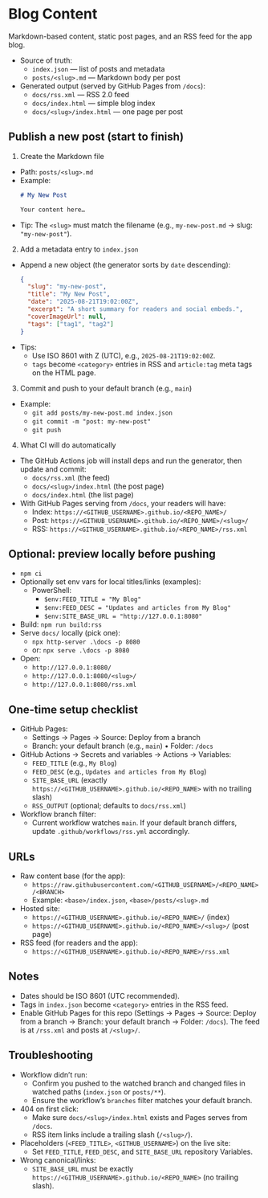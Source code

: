 # Blog Content

Markdown-based content, static post pages, and an RSS feed for the app blog.

- Source of truth:
  - `index.json` — list of posts and metadata
  - `posts/<slug>.md` — Markdown body per post
- Generated output (served by GitHub Pages from `/docs`):
  - `docs/rss.xml` — RSS 2.0 feed
  - `docs/index.html` — simple blog index
  - `docs/<slug>/index.html` — one page per post

## Publish a new post (start to finish)

1) Create the Markdown file
- Path: `posts/<slug>.md`
- Example:
  ```md
  # My New Post

  Your content here…
  ```
- Tip: The `<slug>` must match the filename (e.g., `my-new-post.md` → slug: `"my-new-post"`).

2) Add a metadata entry to `index.json`
- Append a new object (the generator sorts by `date` descending):
  ```json
  {
    "slug": "my-new-post",
    "title": "My New Post",
    "date": "2025-08-21T19:02:00Z",
    "excerpt": "A short summary for readers and social embeds.",
    "coverImageUrl": null,
    "tags": ["tag1", "tag2"]
  }
  ```
- Tips:
  - Use ISO 8601 with Z (UTC), e.g., `2025-08-21T19:02:00Z`.
  - `tags` become `<category>` entries in RSS and `article:tag` meta tags on the HTML page.

3) Commit and push to your default branch (e.g., `main`)
- Example:
  - `git add posts/my-new-post.md index.json`
  - `git commit -m "post: my-new-post"`
  - `git push`

4) What CI will do automatically
- The GitHub Actions job will install deps and run the generator, then update and commit:
  - `docs/rss.xml` (the feed)
  - `docs/<slug>/index.html` (the post page)
  - `docs/index.html` (the list page)
- With GitHub Pages serving from `/docs`, your readers will have:
  - Index: `https://<GITHUB_USERNAME>.github.io/<REPO_NAME>/`
  - Post:  `https://<GITHUB_USERNAME>.github.io/<REPO_NAME>/<slug>/`
  - RSS:   `https://<GITHUB_USERNAME>.github.io/<REPO_NAME>/rss.xml`

## Optional: preview locally before pushing

- `npm ci`
- Optionally set env vars for local titles/links (examples):
  - PowerShell:
    - `$env:FEED_TITLE = "My Blog"`
    - `$env:FEED_DESC = "Updates and articles from My Blog"`
    - `$env:SITE_BASE_URL = "http://127.0.0.1:8080"`
- Build: `npm run build:rss`
- Serve `docs/` locally (pick one):
  - `npx http-server .\docs -p 8080`
  - or: `npx serve .\docs -p 8080`
- Open:
  - `http://127.0.0.1:8080/`
  - `http://127.0.0.1:8080/<slug>/`
  - `http://127.0.0.1:8080/rss.xml`

## One-time setup checklist

- GitHub Pages:
  - Settings → Pages → Source: Deploy from a branch
  - Branch: your default branch (e.g., `main`) • Folder: `/docs`
- GitHub Actions → Secrets and variables → Actions → Variables:
  - `FEED_TITLE` (e.g., `My Blog`)
  - `FEED_DESC` (e.g., `Updates and articles from My Blog`)
  - `SITE_BASE_URL` (exactly `https://<GITHUB_USERNAME>.github.io/<REPO_NAME>` with no trailing slash)
  - `RSS_OUTPUT` (optional; defaults to `docs/rss.xml`)
- Workflow branch filter:
  - Current workflow watches `main`. If your default branch differs, update `.github/workflows/rss.yml` accordingly.

## URLs

- Raw content base (for the app):
  - `https://raw.githubusercontent.com/<GITHUB_USERNAME>/<REPO_NAME>/<BRANCH>`
  - Example: `<base>/index.json`, `<base>/posts/<slug>.md`
- Hosted site:
  - `https://<GITHUB_USERNAME>.github.io/<REPO_NAME>/` (index)
  - `https://<GITHUB_USERNAME>.github.io/<REPO_NAME>/<slug>/` (post page)
- RSS feed (for readers and the app):
  - `https://<GITHUB_USERNAME>.github.io/<REPO_NAME>/rss.xml`

## Notes

- Dates should be ISO 8601 (UTC recommended).
- Tags in `index.json` become `<category>` entries in the RSS feed.
- Enable GitHub Pages for this repo (Settings → Pages → Source: Deploy from a branch → Branch: your default branch → Folder: `/docs`). The feed is at `/rss.xml` and posts at `/<slug>/`.

## Troubleshooting

- Workflow didn’t run:
  - Confirm you pushed to the watched branch and changed files in watched paths (`index.json` or `posts/**`).
  - Ensure the workflow’s `branches` filter matches your default branch.
- 404 on first click:
  - Make sure `docs/<slug>/index.html` exists and Pages serves from `/docs`.
  - RSS item links include a trailing slash (`/<slug>/`).
- Placeholders (`<FEED_TITLE>`, `<GITHUB_USERNAME>`) on the live site:
  - Set `FEED_TITLE`, `FEED_DESC`, and `SITE_BASE_URL` repository Variables.
- Wrong canonical/links:
  - `SITE_BASE_URL` must be exactly `https://<GITHUB_USERNAME>.github.io/<REPO_NAME>` (no trailing slash).
